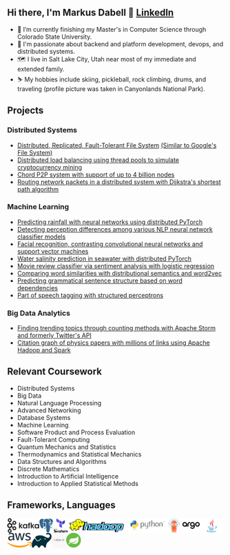 ## Hi there, I'm Markus Dabell 👋 [LinkedIn](https://www.linkedin.com/in/markus-dabell-313669246/)

- 🔭 I’m currently finishing my Master's in Computer Science through Colorado State University.
- 🌱 I'm passionate about backend and platform development, devops, and distributed systems. 
- 🗺️ I live in Salt Lake City, Utah near most of my immediate and extended family.
- ⛷️ My hobbies include skiing, pickleball, rock climbing, drums, and traveling (profile picture was taken in Canyonlands National Park).

## Projects

### Distributed Systems

- [Distributed, Replicated, Fault-Tolerant File System](https://github.com/dabellma/Distributed-Replicated-Fault-Tolerant-File-System) [(Similar to Google's File System)](https://static.googleusercontent.com/media/research.google.com/en//archive/gfs-sosp2003.pdf)
- [Distributed load balancing using thread pools to simulate cryptocurrency mining](https://github.com/dabellma/Distributed-Load-Balancing-With-Thread-Pools)
- [Chord P2P system with support of up to 4 billion nodes](https://github.com/dabellma/Chord-P2P-System-For-File-Storage/tree/main)
- [Routing network packets in a distributed system with Dijkstra's shortest path algorithm](https://github.com/dabellma/Dijkstra-Shortest-Path-Distributed-Overlay)

### Machine Learning

- [Predicting rainfall with neural networks using distributed PyTorch](https://github.com/dabellma/Pytorch-Predicting-Brazilian-Rainfall-With-Neural-Networks)
- [Detecting perception differences among various NLP neural network classifier models](https://github.com/dabellma/Perception-Differences-Among-NLP-Models)
- [Facial recognition, contrasting convolutional neural networks and support vector machines](https://github.com/dabellma/Convolutional-Neural-Network-Facial-Recognition-Project)
- [Water salinity prediction in seawater with distributed PyTorch](https://github.com/dabellma/Salinity-Prediction-In-Seawater)
- [Movie review classifier via sentiment analysis with logistic regression](https://github.com/dabellma/Logistic-Regression-Movie-Review-Classifier/blob/main/logistic_regression.py)
- [Comparing word similarities with distributional semantics and word2vec](https://github.com/dabellma/Distributional-Semantics-And-Word2Vec)
- [Predicting grammatical sentence structure based on word dependencies](https://github.com/dabellma/Neural-Transition-Based-Dependency-Parsing)
- [Part of speech tagging with structured perceptrons](https://github.com/dabellma/Structured-Perceptron-for-Part-of-Speech-Tagging-NLP)

### Big Data Analytics

- [Finding trending topics through counting methods with Apache Storm and formerly Twitter's API](https://github.com/dabellma/Apache-Storm-Twitter-Feed-Tweet-Counting-In-Java)
- [Citation graph of physics papers with millions of links using Apache Hadoop and Spark](https://github.com/dabellma/Apache-Spark-Node-And-Edge-Citation-Graph-Count-Using-Scala)




## Relevant Coursework

- Distributed Systems
- Big Data
- Natural Language Processing
- Advanced Networking
- Database Systems
- Machine Learning
- Software Product and Process Evaluation
- Fault-Tolerant Computing
- Quantum Mechanics and Statistics
- Thermodynamics and Statistical Mechanics
- Data Structures and Algorithms
- Discrete Mathematics
- Introduction to Artificial Intelligence
- Introduction to Applied Statistical Methods

## Frameworks, Languages

<a href="https://kafka.apache.org/" rel="nofollow"><img align="left" alt="Hadoop Logo" height="34px" src="https://github.com/dabellma/dabellma/blob/main/kafka%20icon.png" style="max-width: 100%;"></a>
<a href="https://www.postgresql.org/" rel="nofollow"><img align="left" alt="Hadoop Logo" height="34px" src="https://github.com/dabellma/dabellma/blob/main/postgres%20icon.png" style="max-width: 100%;"></a>
<a href="https://www.terraform.io/" rel="nofollow"><img align="left" alt="Hadoop Logo" height="34px" src="https://github.com/dabellma/dabellma/blob/main/terraform%20icon.png" style="max-width: 100%;"></a>
<a href="https://hadoop.apache.org/" rel="nofollow"><img align="left" alt="Hadoop Logo" height="34px" src="https://github.com/dabellma/dabellma/blob/main/hadoop.png" style="max-width: 100%;"></a>
<a href="https://www.python.org/" rel="nofollow"><img align="left" alt="Hadoop Logo" height="34px" src="https://github.com/dabellma/dabellma/blob/main/python-logo-master-v3-TM-flattened.png" style="max-width: 100%;"></a>
<a href="https://argo-cd.readthedocs.io/en/stable/" rel="nofollow"><img align="left" alt="Hadoop Logo" height="34px" src="https://github.com/dabellma/dabellma/blob/main/argocd.png" style="max-width: 100%;"></a>
<a href="https://www.oracle.com/java/technologies/downloads/" rel="nofollow"><img align="left" alt="Hadoop Logo" height="34px" src="https://github.com/dabellma/dabellma/blob/main/java.jpg" style="max-width: 100%;"></a>
<a href="https://aws.amazon.com/" rel="nofollow"><img align="left" alt="Hadoop Logo" height="34px" src="https://github.com/dabellma/dabellma/blob/main/aws.png" style="max-width: 100%;"></a>
<a href="https://gradle.org/" rel="nofollow"><img align="left" alt="Hadoop Logo" height="34px" src="https://github.com/dabellma/dabellma/blob/main/gradle.png" style="max-width: 100%;"></a>
<a href="https://pytorch.org/" rel="nofollow"><img align="left" alt="Hadoop Logo" height="34px" src="https://github.com/dabellma/dabellma/blob/main/pytorch.jpg" style="max-width: 100%;"></a>
<a href="https://spring.io/projects/spring-boot" rel="nofollow"><img align="left" alt="Hadoop Logo" height="34px" src="https://github.com/dabellma/dabellma/blob/main/spring%20boot%20icon.png" style="max-width: 100%;"></a>






